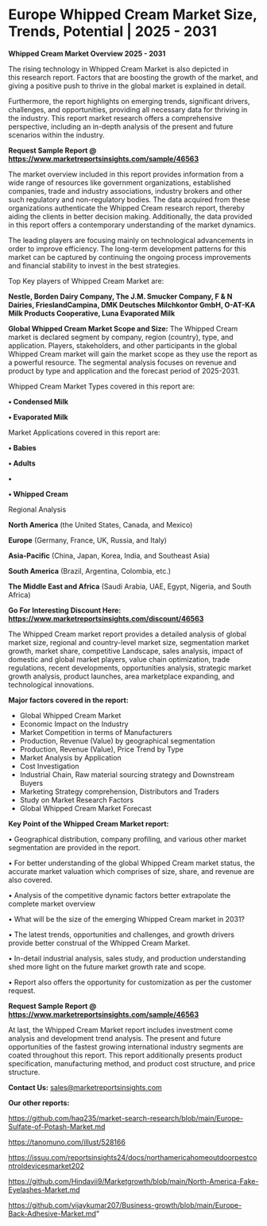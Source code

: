 # Europe Whipped Cream Market Size, Trends, Potential | 2025 - 2031

<Strong> Whipped Cream Market Overview 2025 - 2031</strong>

The rising technology in Whipped Cream Market is also depicted in this research report. Factors that are boosting the growth of the market, and giving a positive push to thrive in the global market is explained in detail.

Furthermore, the report highlights on emerging trends, significant drivers, challenges, and opportunities, providing all necessary data for thriving in the industry. This report market research offers a comprehensive perspective, including an in-depth analysis of the present and future scenarios within the industry.

<strong>Request Sample Report @ <a href=https://www.marketreportsinsights.com/sample/46563>https://www.marketreportsinsights.com/sample/46563</a></strong>

The market overview included in this report provides information from a wide range of resources like government organizations, established companies, trade and industry associations, industry brokers and other such regulatory and non-regulatory bodies. The data acquired from these organizations authenticate the Whipped Cream research report, thereby aiding the clients in better decision making. Additionally, the data provided in this report offers a contemporary understanding of the market dynamics.

The leading players are focusing mainly on technological advancements in order to improve efficiency. The long-term development patterns for this market can be captured by continuing the ongoing process improvements and financial stability to invest in the best strategies.

Top Key players of Whipped Cream Market are:

<strong>Nestle, Borden Dairy Company, The J.M. Smucker Company, F & N Dairies, FrieslandCampina, DMK Deutsches Milchkontor GmbH, O-AT-KA Milk Products Cooperative, Luna Evaporated Milk</strong>

<strong><b>Global Whipped Cream Market Scope and Size:</b></strong>
The Whipped Cream market is declared segment by company, region (country), type, and application. Players, stakeholders, and other participants in the global Whipped Cream market will gain the market scope as they use the report as a powerful resource. The segmental analysis focuses on revenue and product by type and application and the forecast period of 2025-2031.

Whipped Cream Market Types covered in this report are:

<strong>•  Condensed Milk

•  Evaporated Milk</strong>

Market Applications covered in this report are:

<strong>•  Babies

•  Adults

•  

•  Whipped Cream</strong> 

Regional Analysis

<strong>North America</strong> (the United States, Canada, and Mexico)

<strong>Europe</strong> (Germany, France, UK, Russia, and Italy)

<strong>Asia-Pacific</strong> (China, Japan, Korea, India, and Southeast Asia)

<strong>South America</strong> (Brazil, Argentina, Colombia, etc.)

<strong>The Middle East and Africa</strong> (Saudi Arabia, UAE, Egypt, Nigeria, and South Africa)

<strong>Go For Interesting Discount Here: <a href=https://www.marketreportsinsights.com/discount/46563>https://www.marketreportsinsights.com/discount/46563</a></strong>

The Whipped Cream market report provides a detailed analysis of global market size, regional and country-level market size, segmentation market growth, market share, competitive Landscape, sales analysis, impact of domestic and global market players, value chain optimization, trade regulations, recent developments, opportunities analysis, strategic market growth analysis, product launches, area marketplace expanding, and technological innovations.

<strong><b>Major factors covered in the report:</b></strong>
<ul>
  <li>Global Whipped Cream Market </li>
  <li>Economic Impact on the Industry</li>
  <li>Market Competition in terms of Manufacturers</li>
  <li>Production, Revenue (Value) by geographical segmentation</li>
  <li>Production, Revenue (Value), Price Trend by Type</li>
  <li>Market Analysis by Application</li>
  <li>Cost Investigation</li>
  <li>Industrial Chain, Raw material sourcing strategy and Downstream Buyers</li>
  <li>Marketing Strategy comprehension, Distributors and Traders</li>
  <li>Study on Market Research Factors</li>
  <li>Global Whipped Cream Market Forecast</li>
</ul>

<strong><b>Key Point of the Whipped Cream Market report:</b></strong>

• Geographical distribution, company profiling, and various other market segmentation are provided in the report.

• For better understanding of the global Whipped Cream market status, the accurate market valuation which comprises of size, share, and revenue are also covered.

• Analysis of the competitive dynamic factors better extrapolate the complete market overview

• What will be the size of the emerging Whipped Cream market in 2031?

• The latest trends, opportunities and challenges, and growth drivers provide better construal of the Whipped Cream Market.

• In-detail industrial analysis, sales study, and production understanding shed more light on the future market growth rate and scope.

• Report also offers the opportunity for customization as per the customer request.

<strong>Request Sample Report @ <a href=https://www.marketreportsinsights.com/sample/46563>https://www.marketreportsinsights.com/sample/46563</a></strong>

At last, the Whipped Cream Market report includes investment come analysis and development trend analysis. The present and future opportunities of the fastest growing international industry segments are coated throughout this report. This report additionally presents product specification, manufacturing method, and product cost structure, and price structure.

<strong>Contact Us:</strong>
sales@marketreportsinsights.com

<strong>Our other reports:</strong>

<a href=https://github.com/haq235/market-search-research/blob/main/Europe-Sulfate-of-Potash-Market.md>https://github.com/haq235/market-search-research/blob/main/Europe-Sulfate-of-Potash-Market.md</a>

<a href=https://tanomuno.com/illust/528166>https://tanomuno.com/illust/528166</a>

<a href=https://issuu.com/reportsinsights24/docs/northamericahomeoutdoorpestcontroldevicesmarket202>https://issuu.com/reportsinsights24/docs/northamericahomeoutdoorpestcontroldevicesmarket202</a>

<a href=https://github.com/Hindavii9/Marketgrowth/blob/main/North-America-Fake-Eyelashes-Market.md>https://github.com/Hindavii9/Marketgrowth/blob/main/North-America-Fake-Eyelashes-Market.md</a>

<a href=https://github.com/vijaykumar207/Business-growth/blob/main/Europe-Back-Adhesive-Market.md>https://github.com/vijaykumar207/Business-growth/blob/main/Europe-Back-Adhesive-Market.md</a>"
